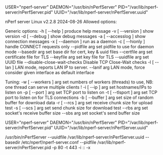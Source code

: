 USER="nperf-server"
DAEMON="/usr/bin/nPerfServer"
PID="/var/lib/nperf-server/nPerfServer.pid"
UUID="/var/lib/nperf-server/nPerfServer.uuid"



nPerf server Linux v2.2.8 2024-08-26
Allowed options:

Generic options:
  -h [ --help ]                 produce help message
  -v [ --version ]              show version
  -d [ --debug ]                show debug messages
  -a [ --accesslog ]            show connection messages
  -x [ --daemon ]               run as a daemon
  -c [ --hionly ]               handle CONNECT requests only
  --pidfile arg                 set pidfile to use for daemon mode
  --basedir arg                 set base dir for cert, key & uuid files
  --certfile arg                set certificate file for TLS
  --keyfile arg                 set key file for TLS
  --uuidfile arg                set UUID file
  --disable-close-wait-checks   Disable TCP Close-Wait checks
  -l [ --lan ]                  LAN mode, reports LAN IP to server.
  --lanif arg                   LAN mode, force consider given interface as 
                                default interface

Tuning:
  -w [ --workers ] arg          set numbers of workers (threads) to use, NB: 
                                one thread can serve multiple clients !
  -i [ --ip ] arg               set hostnames/IPs to listen on
  -p [ --port ] arg             set TCP port to listen on
  -t [ --tlsport ] arg          set TCP port to listen on for TLS connections
  -b [ --buffer ] arg           set size of random buffer for download data
  -r [ --rcs ] arg              set receive chunk size for upload test
  -s [ --scs ] arg              set send chunk size for download test
  --rbs arg                     set socket's receive buffer size
  --sbs arg                     set socket's send buffer size



USER="nperf-server"
DAEMON="/usr/bin/nPerfServer"
PID="/var/lib/nperf-server/nPerfServer.pid"
UUID="/var/lib/nperf-server/nPerfServer.uuid"





/usr/bin/nPerfServer --uuidfile /var/lib/nperf-server/nPerfServer.uuid --basedir /etc/nperf/nperf-server.conf --pidfile /var/lib/nperf-server/nPerfServer.pid -p 80 -t 443 -i :: -x